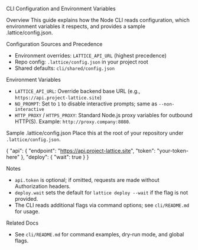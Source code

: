 CLI Configuration and Environment Variables

Overview
This guide explains how the Node CLI reads configuration, which environment variables it respects, and provides a sample .lattice/config.json.

Configuration Sources and Precedence
- Environment overrides: `LATTICE_API_URL` (highest precedence)
- Repo config: `.lattice/config.json` in your project root
- Shared defaults: `cli/shared/config.json`

Environment Variables
- `LATTICE_API_URL`: Override backend base URL (e.g., `https://api.project-lattice.site`)
- `NO_PROMPT`: Set to `1` to disable interactive prompts; same as `--non-interactive`
- `HTTP_PROXY` / `HTTPS_PROXY`: Standard Node.js proxy variables for outbound HTTP(S). Example: `http://proxy.company:8080`.

Sample .lattice/config.json
Place this at the root of your repository under `.lattice/config.json`.

{
  "api": {
    "endpoint": "https://api.project-lattice.site",
    "token": "your-token-here"
  },
  "deploy": {
    "wait": true
  }
}

Notes
- `api.token` is optional; if omitted, requests are made without Authorization headers.
- `deploy.wait` sets the default for `lattice deploy --wait` if the flag is not provided.
- The CLI reads additional flags via command options; see `cli/README.md` for usage.

Related Docs
- See `cli/README.md` for command examples, dry-run mode, and global flags.